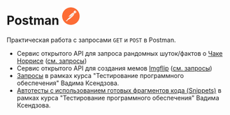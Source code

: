 # Postman <img src="https://raw.githubusercontent.com/Ed-Yunusov/Ed-Yunusov/main/Assets/postman_icon%2022.35.53.png" title="Postman" alt="Postman" width="40" height="40"/>&nbsp;
Практическая работа с запросами `GET` и `POST` в Postman.
+ Сервис открытого API для запроса рандомных шуток/фактов о [Чаке Норрисе](https://api.chucknorris.io) ([см. запросы](https://github.com/Ed-Yunusov/Postman/blob/main/Chuck%20Norris%20API.postman_collection.json))
+ Сервис открытого API для создания мемов [Imgflip](https://imgflip.com/api) ([см. запросы](https://github.com/Ed-Yunusov/Postman/blob/main/Imgflip%20API.postman_collection.json))
+ [Запросы](https://github.com/Ed-Yunusov/Postman/blob/main/HW_1.postman_collection.json) в рамках курса "Тестирование программного обеспечения" Вадима Ксендзова.
+ [Автотесты с использованием готовых фрагментов кода (Snippets)](https://github.com/Ed-Yunusov/Postman/tree/main/Autotests) в рамках курса "Тестирование программного обеспечения" Вадима Ксендзова.
